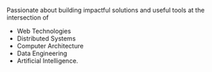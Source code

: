 Passionate about building impactful solutions and useful tools at the intersection of 
- Web Technologies
- Distributed Systems
- Computer Architecture
- Data Engineering
- Artificial Intelligence. 



<!---
SUPRA-ATKINSON/SUPRA-ATKINSON is a ✨ special ✨ repository because its `README.md` (this file) appears on your GitHub profile.
You can click the Preview link to take a look at your changes.
--->
